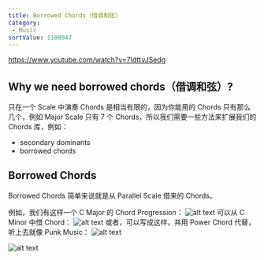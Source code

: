 ```yaml
---
title: Borrowed Chords（借调和弦）
category:
 - Music
sortValue: 1100047
---
```


https://www.youtube.com/watch?v=7IdttvJSedg

## Why we need borrowed chords（借调和弦）?

只在一个 Scale 中演奏 Chords 是相当有限的，因为你能用的 Chords 只有那么几个，例如 Major Scale 只有 7 个 Chords，所以我们需要一些方法来扩展我们的 Chords 库，例如：

- secondary dominants
- borrowed chords

## Borrowed Chords

Borrowed Chords 简单来说就是从 Parallel Scale 借来的 Chords。

例如，我们有这样一个 C Major 的 Chord Progression：
![alt text](image.png)
可以从 C Minor 中借 Chord：
![alt text](image-1.png)
或者，可以写成这样，并用 Power Chord 代替，听上去就像 Punk Music：
![alt text](image-2.png)

![alt text](image-3.png)